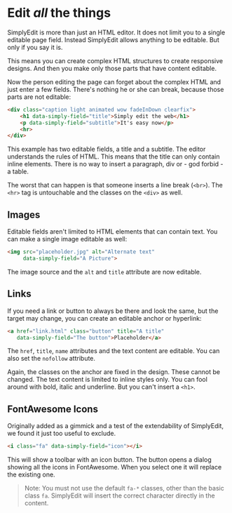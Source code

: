 # Edit *all* the things

SimplyEdit is more than just an HTML editor. It does not limit you to a single editable page field. Instead SimplyEdit allows anything to be editable. But only if you say it is.

This means you can create complex HTML structures to create responsive designs. And then you make only those parts that have content editable.

Now the person editing the page can forget about the complex HTML and just enter a few fields. There's nothing he or she can break, because those parts are not editable:

```html
<div class="caption light animated wow fadeInDown clearfix">
    <h1 data-simply-field="title">Simply edit the web</h1>
    <p data-simply-field="subtitle">It's easy now</p>
    <hr>
</div>
```

This example has two editable fields, a title and a subtitle. The editor understands the rules of HTML. This means that the title can only contain inline elements. There is no way to insert a paragraph, div or - god forbid - a table.

The worst that can happen is that someone inserts a line break (`<br>`). The `<hr>` tag is untouchable and the classes on the `<div>` as well.

## Images

Editable fields aren't limited to HTML elements that can contain text. You can make a single image editable as well:

```html
<img src="placeholder.jpg" alt="Alternate text"
     data-simply-field="A Picture">
```

The image source and the `alt` and `title` attribute are now editable.

## Links

If you need a link or button to always be there and look the same, but the target may change, you can create an editable anchor or hyperlink:

```html
<a href="link.html" class="button" title="A title"
   data-simply-field="The button">Placeholder</a>
```

The `href`, `title`, `name` attributes and the text content are editable. You can also set the `nofollow` attribute.

Again, the classes on the anchor are fixed in the design. These cannot be changed. The text content is limited to inline styles only. You can fool around with bold, italic and underline. But you can't insert a `<h1>`.

## FontAwesome Icons

Originally added as a gimmick and a test of the extendability of SimplyEdit, we found it just too useful to exclude.

```html
<i class="fa" data-simply-field="icon"></i>
```

This will show a toolbar with an icon button. The button opens a dialog showing all the icons in FontAwesome. When you select one it will replace the existing one. 

> Note: You must not use the default `fa-*` classes, other than the basic class `fa`. SimplyEdit will insert the correct character directly in the content.  

